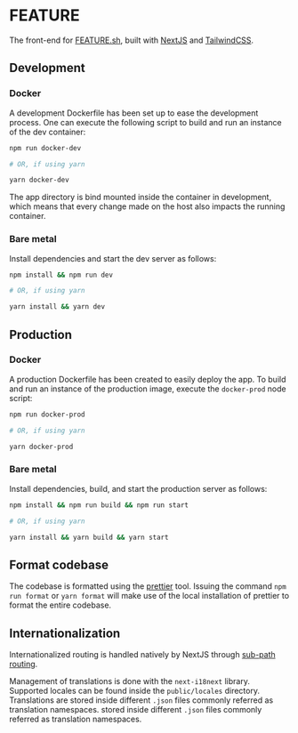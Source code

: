 # FEATURE

The front-end for [FEATURE.sh](https://feature.sh), built with [NextJS](https://nextjs.org/) and [TailwindCSS](https://tailwindcss.com/).

## Development

### Docker

A development Dockerfile has been set up to ease the development process.
One can execute the following script to build and run an instance of the dev container:

```sh
npm run docker-dev

# OR, if using yarn

yarn docker-dev
```

The app directory is bind mounted inside the container in development, which means that every change
made on the host also impacts the running container.

### Bare metal

Install dependencies and start the dev server as follows:

```sh
npm install && npm run dev

# OR, if using yarn

yarn install && yarn dev
```

## Production

### Docker

A production Dockerfile has been created to easily deploy the app.
To build and run an instance of the production image, execute the `docker-prod` node script:

```sh
npm run docker-prod

# OR, if using yarn

yarn docker-prod
```

### Bare metal

Install dependencies, build, and start the production server as follows:

```sh
npm install && npm run build && npm run start

# OR, if using yarn

yarn install && yarn build && yarn start
```

## Format codebase

The codebase is formatted using the [prettier](https://prettier.io) tool.
Issuing the command `npm run format` or `yarn format` will make use of the local installation of prettier
to format the entire codebase.

## Internationalization

Internationalized routing is handled natively by NextJS through [sub-path routing](https://nextjs.org/docs/advanced-features/i18n-routing#sub-path-routing).

Management of translations is done with the `next-i18next` library. Supported locales can be found inside the `public/locales` directory. Translations are
stored inside different `.json` files commonly referred as translation namespaces.
stored inside different `.json` files commonly referred as translation namespaces.
